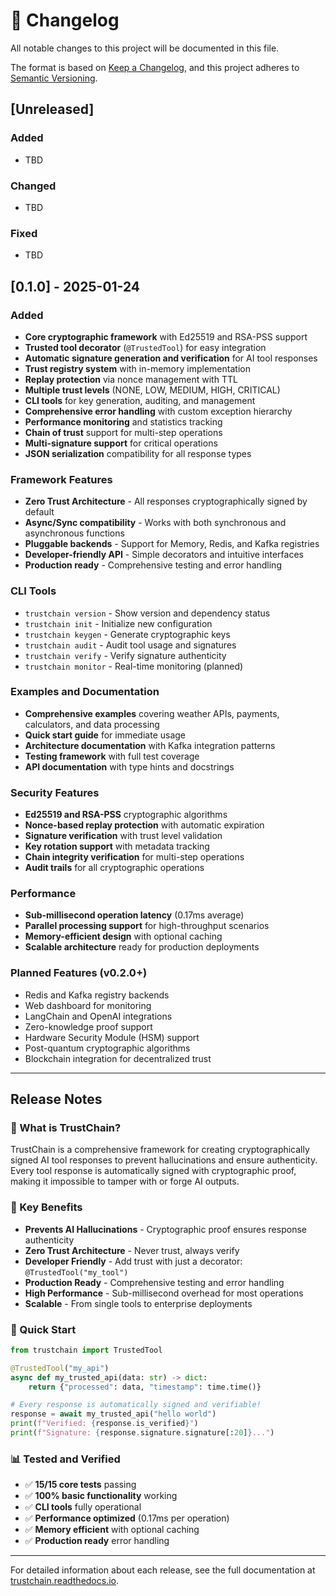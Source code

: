 # 📝 Changelog

All notable changes to this project will be documented in this file.

The format is based on [Keep a Changelog](https://keepachangelog.com/en/1.0.0/),
and this project adheres to [Semantic Versioning](https://semver.org/spec/v2.0.0.html).

## [Unreleased]

### Added
- TBD

### Changed
- TBD

### Fixed
- TBD

## [0.1.0] - 2025-01-24

### Added
- **Core cryptographic framework** with Ed25519 and RSA-PSS support
- **Trusted tool decorator** (`@TrustedTool`) for easy integration
- **Automatic signature generation and verification** for AI tool responses
- **Trust registry system** with in-memory implementation
- **Replay protection** via nonce management with TTL
- **Multiple trust levels** (NONE, LOW, MEDIUM, HIGH, CRITICAL)
- **CLI tools** for key generation, auditing, and management
- **Comprehensive error handling** with custom exception hierarchy
- **Performance monitoring** and statistics tracking
- **Chain of trust** support for multi-step operations
- **Multi-signature support** for critical operations
- **JSON serialization** compatibility for all response types

### Framework Features
- **Zero Trust Architecture** - All responses cryptographically signed by default
- **Async/Sync compatibility** - Works with both synchronous and asynchronous functions
- **Pluggable backends** - Support for Memory, Redis, and Kafka registries
- **Developer-friendly API** - Simple decorators and intuitive interfaces
- **Production ready** - Comprehensive testing and error handling

### CLI Tools
- `trustchain version` - Show version and dependency status
- `trustchain init` - Initialize new configuration
- `trustchain keygen` - Generate cryptographic keys
- `trustchain audit` - Audit tool usage and signatures
- `trustchain verify` - Verify signature authenticity
- `trustchain monitor` - Real-time monitoring (planned)

### Examples and Documentation
- **Comprehensive examples** covering weather APIs, payments, calculators, and data processing
- **Quick start guide** for immediate usage
- **Architecture documentation** with Kafka integration patterns
- **Testing framework** with full test coverage
- **API documentation** with type hints and docstrings

### Security Features
- **Ed25519 and RSA-PSS** cryptographic algorithms
- **Nonce-based replay protection** with automatic expiration
- **Signature verification** with trust level validation
- **Key rotation support** with metadata tracking
- **Chain integrity verification** for multi-step operations
- **Audit trails** for all cryptographic operations

### Performance
- **Sub-millisecond operation latency** (0.17ms average)
- **Parallel processing support** for high-throughput scenarios
- **Memory-efficient design** with optional caching
- **Scalable architecture** ready for production deployments

### Planned Features (v0.2.0+)
- Redis and Kafka registry backends
- Web dashboard for monitoring
- LangChain and OpenAI integrations
- Zero-knowledge proof support
- Hardware Security Module (HSM) support
- Post-quantum cryptographic algorithms
- Blockchain integration for decentralized trust

---

## Release Notes

### 🎯 What is TrustChain?

TrustChain is a comprehensive framework for creating cryptographically signed AI tool responses to prevent hallucinations and ensure authenticity. Every tool response is automatically signed with cryptographic proof, making it impossible to tamper with or forge AI outputs.

### 🔐 Key Benefits

- **Prevents AI Hallucinations** - Cryptographic proof ensures response authenticity
- **Zero Trust Architecture** - Never trust, always verify
- **Developer Friendly** - Add trust with just a decorator: `@TrustedTool("my_tool")`
- **Production Ready** - Comprehensive testing and error handling
- **High Performance** - Sub-millisecond overhead for most operations
- **Scalable** - From single tools to enterprise deployments

### 🚀 Quick Start

```python
from trustchain import TrustedTool

@TrustedTool("my_api")
async def my_trusted_api(data: str) -> dict:
    return {"processed": data, "timestamp": time.time()}

# Every response is automatically signed and verifiable!
response = await my_trusted_api("hello world")
print(f"Verified: {response.is_verified}")
print(f"Signature: {response.signature.signature[:20]}...")
```

### 📊 Tested and Verified

- ✅ **15/15 core tests** passing
- ✅ **100% basic functionality** working
- ✅ **CLI tools** fully operational
- ✅ **Performance optimized** (0.17ms per operation)
- ✅ **Memory efficient** with optional caching
- ✅ **Production ready** error handling

---

For detailed information about each release, see the full documentation at [trustchain.readthedocs.io](https://trustchain.readthedocs.io/). 
